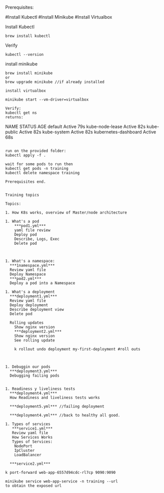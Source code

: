 Prerequisites:

#Install Kubectl
#Install Minikube
#Install Virtualbox



Install Kubectl

```
brew install kubectl
```

Verify 

```
kubectl --version
```

install minikube

```
brew install minikube
or
brew upgrade minikube //if already installed
```

```
install virtualbox

minikube start --vm-driver=virtualbox

Verify:
kubectl get ns
returns:

```
NAME                   STATUS   AGE
default                Active   79s
kube-node-lease        Active   82s
kube-public            Active   82s
kube-system            Active   82s
kubernetes-dashboard   Active   68s
```

run on the provided folder:
kubectl apply -f . 

wait for some pods to run then
kubectl get pods -n training
kubectl delete namespace training

Prerequisites end.


Training topics

Topics:

1. How K8s works, overview of Master/node architecture

1. What's a pod
    ***pod1.yml***
    yaml file review
    Deploy pod
    Describe, Logs, Exec
    Delete pod

    

1. What's a namespace:
  ***1namespace.yml***
  Review yaml file
  Deploy Namespace
  ***pod2.yml***
  Deploy a pod into a Namespace

1. What's a deployment
  ***deployment1.yml***
  Review yaml file
  Deploy deployment
  Describe deployment view
  Delete pod

  Rolling updates
    Show nginx version
    ***deployment2.yml***
    Show nginx version  
    See rolling update
      
    k rollout undo deployment my-first-deployment #roll outs



1. Debuggin our pods
  ***deployment3.yml*** 
  Debugging failing pods


1. Readiness y liveliness tests
  ***deployment4.yml***
  How Readiness and liveliness tests works

  ***deployment5.yml*** //failing deployment

  ***deployment4.yml*** //back to healthy all good.

1. Types of services
   ***service1.yml***
   Review yaml file
   How Services Works
   Types of Services:
    NodePort
    IpCluster
    LoadBalancer

  ***service2.yml***

k port-forward web-app-6557d94cdc-rl7cp 9090:9090

minikube service web-app-service -n training --url
to obtain the exposed url


